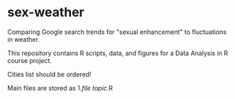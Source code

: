 # sex-weather
Comparing Google search trends for "sexual enhancement" to fluctuations in weather.

This repository contains R scripts, data, and figures for a Data Analysis in R course project.

Cities list should be ordered!

Main files are stored as 1.*file topic*.R
